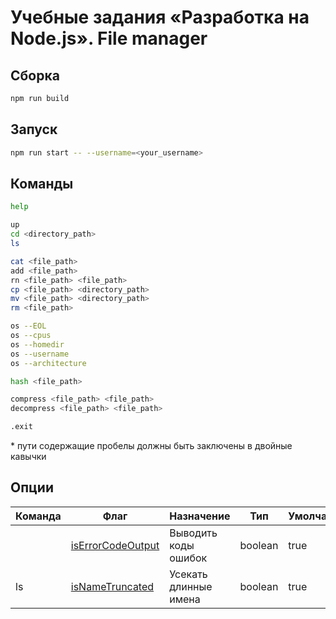 # Учебные задания «Разработка на Node.js». File manager

## Сборка

```bash
npm run build
```

## Запуск

```bash
npm run start -- --username=<your_username>
```

## Команды

```bash
help

up
cd <directory_path>
ls

cat <file_path>
add <file_path>
rn <file_path> <file_path>
cp <file_path> <directory_path>
mv <file_path> <directory_path>
rm <file_path>

os --EOL
os --cpus
os --homedir
os --username
os --architecture

hash <file_path>

compress <file_path> <file_path>
decompress <file_path> <file_path>

.exit
```

\* пути содержащие пробелы должны быть заключены в двойные кавычки

## Опции

| Команда | Флаг                                                                                                      | Назначение            | Тип     | Умолчание |
| ------- | --------------------------------------------------------------------------------------------------------- | --------------------- | ------- | --------- |
|         | [isErrorCodeOutput](https://github.com/MihailStar/node-bas-3/blob/master/02/src/handle-input.ts#L8)       | Выводить коды ошибок  | boolean | true      |
| ls      | [isNameTruncated](https://github.com/MihailStar/node-bas-3/blob/master/02/src/executor/ls-executor.ts#L5) | Усекать длинные имена | boolean | true      |
